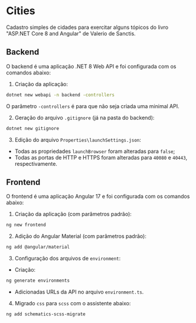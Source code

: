 # Cities

Cadastro simples de cidades para exercitar alguns tópicos do livro "ASP.NET Core 8 and Angular" de Valerio de Sanctis.

## Backend

O backend é uma aplicação .NET 8 Web API e foi configurada com os comandos abaixo:

1. Criação da aplicação:

```bash
dotnet new webapi -n backend -controllers
```

O parâmetro `-controllers` é para que não seja criada uma minimal API.

2. Geração do arquivo `.gitignore` (já na pasta do backend):

```bash
dotnet new gitignore
```

3. Edição do arquivo `Properties\launchSettings.json`:

-   Todas as propriedades `launchBrowser` foram alteradas para `false`;
-   Todas as portas de HTTP e HTTPS foram alteradas para `40080` e `40443`, respectivamente.

## Frontend

O frontend é uma aplicação Angular 17 e foi configurada com os comandos abaixo:

1. Criação da aplicação (com parâmetros padrão):

```bash
ng new frontend
```

2. Adição do Angular Material (com parâmetros padrão):

```bash
ng add @angular/material
```

3. Configuração dos arquivos de `environment`:

-   Criação:

```bash
ng generate environments
```

-   Adicionadas URLs da API no arquivo `environment.ts`.

4. Migrado `css` para `scss` com o assistente abaixo:

```bash
ng add schematics-scss-migrate
```
